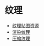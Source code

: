 # 纹理

- [纹理贴图资源](../asset/texture.md)
- [渲染纹理](../asset/render-texture.md)
- [压缩纹理](../asset/compress-texture.md)
